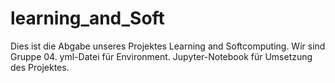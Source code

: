 # learning_and_Soft
Dies ist die Abgabe unseres Projektes Learning and Softcomputing.
Wir sind Gruppe 04.
yml-Datei für Environment.
Jupyter-Notebook für Umsetzung des Projektes.
